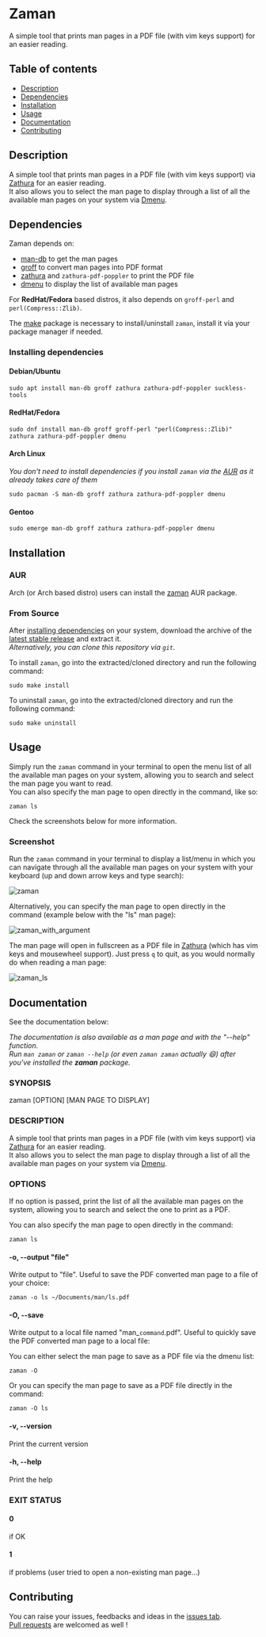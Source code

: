 # Zaman

A simple tool that prints man pages in a PDF file (with vim keys support) for an easier reading.

## Table of contents

* [Description](#description)
* [Dependencies](#dependencies)
* [Installation](#installation)
* [Usage](#usage)
* [Documentation](#documentation)
* [Contributing](#contributing)

## Description

A simple tool that prints man pages in a PDF file (with vim keys support) via [Zathura](https://pwmt.org/projects/zathura/) for an easier reading.  
It also allows you to select the man page to display through a list of all the available man pages on your system via [Dmenu](https://tools.suckless.org/dmenu/).

## Dependencies

Zaman depends on:
- [man-db](http://man-db.nongnu.org/) to get the man pages
- [groff](https://www.gnu.org/software/groff/) to convert man pages into PDF format
- [zathura](https://pwmt.org/projects/zathura/) and `zathura-pdf-poppler` to print the PDF file 
- [dmenu](https://tools.suckless.org/dmenu/) to display the list of available man pages   
  
For **RedHat/Fedora** based distros, it also depends on `groff-perl` and `perl(Compress::Zlib)`.  
  
The [make](https://www.gnu.org/software/make/) package is necessary to install/uninstall `zaman`, install it via your package manager if needed.

### Installing dependencies

#### Debian/Ubuntu

```
sudo apt install man-db groff zathura zathura-pdf-poppler suckless-tools
```

#### RedHat/Fedora

```
sudo dnf install man-db groff groff-perl "perl(Compress::Zlib)" zathura zathura-pdf-poppler dmenu
```

#### Arch Linux

*You don't need to install dependencies if you install `zaman` via the [AUR](#aur) as it already takes care of them*

```
sudo pacman -S man-db groff zathura zathura-pdf-poppler dmenu
```

#### Gentoo

```
sudo emerge man-db groff zathura zathura-pdf-poppler dmenu
```

## Installation

### AUR

Arch (or Arch based distro) users can install the [zaman](https://aur.archlinux.org/packages/zaman "zaman AUR package") AUR package.

### From Source

After [installing dependencies](#installing-dependencies) on your system, download the archive of the [latest stable release](https://github.com/Antiz96/zaman/releases/latest) and extract it.  
*Alternatively, you can clone this repository via `git`.*  
  
To install `zaman`, go into the extracted/cloned directory and run the following command:
```
sudo make install
```
   
To uninstall `zaman`, go into the extracted/cloned directory and run the following command:  
```
sudo make uninstall
```

## Usage

Simply run the `zaman` command in your terminal to open the menu list of all the available man pages on your system, allowing you to search and select the man page you want to read.  
You can also specify the man page to open directly in the command, like so:  
```
zaman ls
```
  
Check the screenshots below for more information.

### Screenshot

Run the `zaman` command in your terminal to display a list/menu in which you can navigate through all the available man pages on your system with your keyboard (up and down arrow keys and type search):    

![zaman](https://user-images.githubusercontent.com/53110319/183697489-cd2b8c1e-334c-42f3-be8d-2c0b4a7e002c.png)

Alternatively, you can specify the man page to open directly in the command (example below with the "ls" man page):  

![zaman_with_argument](https://user-images.githubusercontent.com/53110319/183697495-25951c0d-fc93-4606-a9bf-712739272460.png)

The man page will open in fullscreen as a PDF file in [Zathura](https://pwmt.org/projects/zathura/) (which has vim keys and mousewheel support). Just press `q` to quit, as you would normally do when reading a man page:  

![zaman_ls](https://user-images.githubusercontent.com/53110319/183697494-2c268494-64cd-414f-a942-cac7a87580ba.png)

## Documentation

See the documentation below:

*The documentation is also available as a man page and with the "--help" function.*  
*Run `man zaman` or `zaman --help` (or even `zaman zaman` actually :smile:) after you've installed the **zaman** package.*  
    
### SYNOPSIS

zaman [OPTION] [MAN PAGE TO DISPLAY]

### DESCRIPTION

A simple tool that prints man pages in a PDF file (with vim keys support) via [Zathura](https://pwmt.org/projects/zathura/) for an easier reading.  
It also allows you to select the man page to display through a list of all the available man pages on your system via [Dmenu](https://tools.suckless.org/dmenu/).

### OPTIONS

If no option is passed, print the list of all the available man pages on the system, allowing you to search and select the one to print as a PDF.  
  
You can also specify the man page to open directly in the command:
```
zaman ls
```

#### -o, --output "file"

Write output to "file". Useful to save the PDF converted man page to a file of your choice:
```
zaman -o ls ~/Documents/man/ls.pdf
```

#### -O, --save

Write output to a local file named "man_`command`.pdf". Useful to quickly save the PDF converted man page to a local file:
  
You can either select the man page to save as a PDF file via the dmenu list:
```
zaman -O
```
  
Or you can specify the man page to save as a PDF file directly in the command:
```
zaman -O ls
``` 

#### -v, --version

Print the current version

#### -h, --help

Print the help

### EXIT STATUS

#### 0

if OK

#### 1

if problems (user tried to open a non-existing man page...)

## Contributing

You can raise your issues, feedbacks and ideas in the [issues tab](https://github.com/Antiz96/zaman/issues).  
[Pull requests](https://github.com/Antiz96/zaman/pulls) are welcomed as well !
